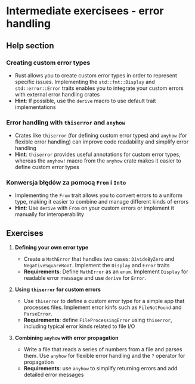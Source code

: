 # Intermediate exercisees - error handling

## Help section

### Creating custom error types

- Rust allows you to create custom error types in order to represent specific issues. Implementing the `std::fmt::Display` and `std::error::Error` traits enables you to integrate your custom errors with external error handling crates
- **Hint**: If possible, use the `derive` macro to use default trait implementations

### Error handling with `thiserror` and `anyhow`

- Crates like `thiserror` (for defining custom error types) and `anyhow` (for flexible error handling) can improve code readability and simplify error handling
- **Hint**: `thiserror` provides useful annotations for custom error types, whereas the `anyhow!` macro from the `anyhow` crate makes it easier to define custom error types

### Konwersja błędów za pomocą `From` i `Into`

- Implementing the `From` trait allows you to convert errors to a uniform type, making it easier to combine and manage different kinds of errors
- **Hint**: Use `derive` with `From` on your custom errors or implement it manually for interoperability

## Exercises

1. **Defining your own error type**
   - Create a `MathError` that handles two cases: `DivideByZero` and `NegativeSquareRoot`. Implement the `Display` and `Error` traits
   - **Requirements**: Define `MathError` as an `enum`. Implement `Display` for readable error message and use `derive` for `Error`.

2. **Using `thiserror` for custom errors**
   - Use `thiserror` to define a custom error type for a simple app that processes files. Implement error kinfs such as `FileNotFound` and `ParseError`.
   - **Requirements**: define `FileProcessingError` using `thiserror`, including typical error kinds related to file I/O

3. **Combining `anyhow` with error propagation**
   - Write a file that reads a series of numbers from a file and parses them. Use `anyhow` for flexible error handling and the `?` operator for propagation
   - **Requirements**: use `anyhow` to simplify returning errors and add detailed error messages
